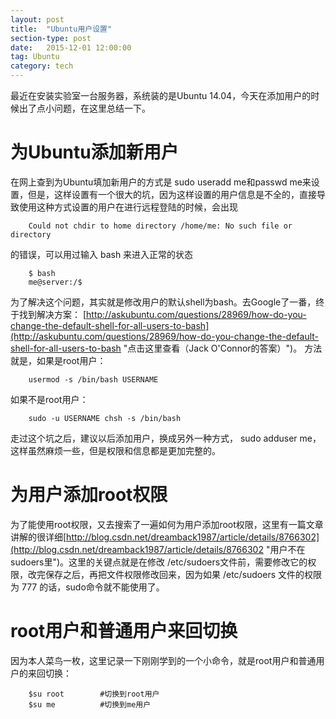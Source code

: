 ```yaml
---
layout: post
title:  "Ubuntu用户设置"
section-type: post
date:   2015-12-01 12:00:00
tag: Ubuntu
category: tech
---
```

最近在安装实验室一台服务器，系统装的是Ubuntu 14.04，今天在添加用户的时候出了点小问题，在这里总结一下。

# 为Ubuntu添加新用户 #
在网上查到为Ubuntu填加新用户的方式是 sudo useradd me和passwd me来设置，但是，这样设置有一个很大的坑，因为这样设置的用户信息是不全的，直接导致使用这种方式设置的用户在进行远程登陆的时候，会出现

```
    Could not chdir to home directory /home/me: No such file or directory
```

的错误，可以用过输入 bash 来进入正常的状态

```
    $ bash
    me@server:/$
```

为了解决这个问题，其实就是修改用户的默认shell为bash。去Google了一番，终于找到解决方案：
[http://askubuntu.com/questions/28969/how-do-you-change-the-default-shell-for-all-users-to-bash](http://askubuntu.com/questions/28969/how-do-you-change-the-default-shell-for-all-users-to-bash "点击这里查看（Jack O'Connor的答案）")。
方法就是，如果是root用户：

```
    usermod -s /bin/bash USERNAME
```

如果不是root用户：

```
    sudo -u USERNAME chsh -s /bin/bash
```
走过这个坑之后，建议以后添加用户，换成另外一种方式， sudo adduser me，这样虽然麻烦一些，但是权限和信息都是更加完整的。

# 为用户添加root权限 #
为了能使用root权限，又去搜索了一遍如何为用户添加root权限，这里有一篇文章讲解的很详细[http://blog.csdn.net/dreamback1987/article/details/8766302](http://blog.csdn.net/dreamback1987/article/details/8766302 "用户不在sudoers里")。这里的关键点就是在修改 /etc/sudoers文件前，需要修改它的权限，改完保存之后，再把文件权限修改回来，因为如果 /etc/sudoers 文件的权限为 777 的话，sudo命令就不能使用了。

# root用户和普通用户来回切换 #
因为本人菜鸟一枚，这里记录一下刚刚学到的一个小命令，就是root用户和普通用户的来回切换：

```
    $su root		#切换到root用户
    $su me			#切换到me用户
```
